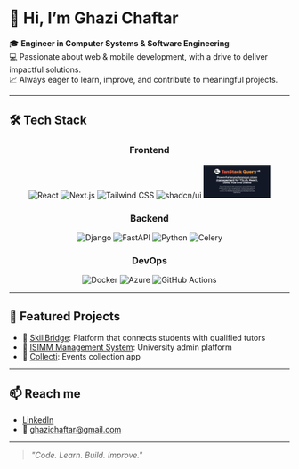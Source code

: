 # 👋 Hi, I’m Ghazi Chaftar

🎓 **Engineer in Computer Systems & Software Engineering**  
💻 Passionate about web & mobile development, with a drive to deliver impactful solutions.  
📈 Always eager to learn, improve, and contribute to meaningful projects.

---

## 🛠️ Tech Stack

<div align="center">

### Frontend
<p>
  <img src="https://cdn.jsdelivr.net/gh/devicons/devicon/icons/react/react-original.svg" height="60" width="60" alt="React"/>
  <img src="https://cdn.jsdelivr.net/gh/devicons/devicon/icons/nextjs/nextjs-original.svg" height="60" width="60" alt="Next.js"/>
  <img src="https://www.vectorlogo.zone/logos/tailwindcss/tailwindcss-icon.svg" height="60" width="60" alt="Tailwind CSS"/>
  <img src="https://avatars.githubusercontent.com/u/139895814?s=200&v=4" height="60" width="60" alt="shadcn/ui"/>
  <img src="https://raw.githubusercontent.com/TanStack/query/main/media/repo-header.png" height="60" width="120" alt="TanStack Query"/>
</p>

### Backend
<p>
  <img src="https://cdn.jsdelivr.net/gh/devicons/devicon/icons/django/django-plain.svg" height="60" width="60" alt="Django"/>
  <img src="https://cdn.jsdelivr.net/gh/devicons/devicon/icons/fastapi/fastapi-original.svg" height="60" width="60" alt="FastAPI"/>
  <img src="https://cdn.jsdelivr.net/gh/devicons/devicon/icons/python/python-original.svg" height="60" width="60" alt="Python"/>
  <img src="https://docs.celeryq.dev/en/stable/_static/celery_512.png" height="60" width="60" alt="Celery"/>
</p>

### DevOps
<p>
  <img src="https://cdn.jsdelivr.net/gh/devicons/devicon/icons/docker/docker-original.svg" height="60" width="60" alt="Docker"/>
  <img src="https://cdn.jsdelivr.net/gh/devicons/devicon/icons/azure/azure-original.svg" height="60" width="60" alt="Azure"/>
  <img src="https://cdn.jsdelivr.net/gh/devicons/devicon/icons/github/github-original.svg" height="60" width="60" alt="GitHub Actions"/>
</p>

</div>

---

## 🌟 Featured Projects
- 🔗 [SkillBridge](https://github.com/Ghazi-Chaftar/SkillBridge): Platform that connects students with qualified tutors
- 🔗 [ISIMM Management System](https://github.com/Ghazi-Chaftar/stormynight9): University admin platform
- 🔗 [Collecti](https://github.com/elayeboussama/collecti): Events collection app

---

## 📫 Reach me
- [LinkedIn](https://www.linkedin.com/in/ghazi-chaftar-29a0a4208/)
- 📧 ghazichaftar@gmail.com

---
> *"Code. Learn. Build. Improve."*
